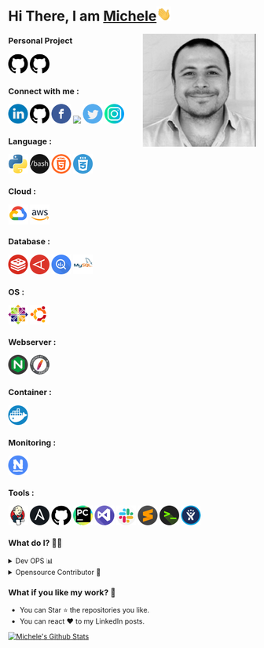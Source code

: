 
<h1>Hi There, I am <a href="#">Michele</a><img src="https://raw.githubusercontent.com/ABSphreak/ABSphreak/master/gifs/Hi.gif" width="30px"></h1>
<img align='right' src="https://github.com/micheleberardi/micheleberardi/blob/master/logos/18176544.png" width="230" />

<h3>Personal Project</h3>
<a href="https://ipmike.com"><img src="https://github.com/micheleberardi/micheleberardi/blob/master/logos/github-logo.png" width="40" /></a>
<a href="https://cryptomike.io"><img src="https://github.com/micheleberardi/micheleberardi/blob/master/logos/github-logo.png" width="40" /></a>

<h3>Connect with me : </h3> 

<a href="https://www.linkedin.com/in/micheleberardi"><img src="https://github.com/micheleberardi/micheleberardi/blob/master/logos/linkedin.png" width="40" /></a>
<a href="https://github.com/micheleberardi"><img src="https://github.com/micheleberardi/micheleberardi/blob/master/logos/github-logo.png" width="40" /></a>
<a href="#"><img src="https://github.com/micheleberardi/micheleberardi/blob/master/logos/facebook.png" width="40" /></a>
<a href="mailto:michele@berardi.nyc"><img src="https://github.com/ashutosh1919/ashutosh1919/blob/master/logos/google-plus.png" width="40" /></a>
<a href="https://twitter.com/bethisnyc"><img src="https://github.com/micheleberardi/micheleberardi/blob/master/logos/twitter.png" width="40" /></a>
<a href="#"><img src="https://github.com/micheleberardi/micheleberardi/blob/master/logos/instagram.png" width="40" title="Instagram"/></a>

<h3>Language : </h3> 

<a href="#"><img src="https://github.com/micheleberardi/micheleberardi/blob/master/logos/python.png" width="40" title="Python" /></a>
<a href="#"><img src="https://github.com/micheleberardi/micheleberardi/blob/master/logos/binbash.png" width="40" title="Bash"/></a>
<a href="#"><img src="https://github.com/micheleberardi/micheleberardi/blob/master/logos/html.png" width="40" title="HTML 5"/></a>
<a href="#"><img src="https://github.com/micheleberardi/micheleberardi/blob/master/logos/CSS.png" width="40" title="CSS 3"/></a>

<h3>Cloud : </h3> 
<a href="#"><img src="https://github.com/micheleberardi/micheleberardi/blob/master/logos/cloud.png" width="40" title="Google Cloud" /></a>
<a href="#"><img src="https://github.com/micheleberardi/micheleberardi/blob/master/logos/aws.png" width="40" title="AWS" /></a>

<h3>Database : </h3> 
<a href="#"><img src="https://github.com/micheleberardi/micheleberardi/blob/master/logos/redis.png" width="40" title="Redis" /></a>
<a href="#"><img src="https://github.com/micheleberardi/micheleberardi/blob/master/logos/aerospike.png" width="40" title="Aerospike" /></a>
<a href="#"><img src="https://github.com/micheleberardi/micheleberardi/blob/master/logos/bquery.png" width="40" title="Big Query" /></a>
<a href="#"><img src="https://github.com/micheleberardi/micheleberardi/blob/master/logos/MYSQL.png" width="40" title="Mysql" /></a>

<h3>OS : </h3> 
<a href="#"><img src="https://github.com/micheleberardi/micheleberardi/blob/master/logos/centos.png" width="40" title="Centos" /></a>
<a href="#"><img src="https://github.com/micheleberardi/micheleberardi/blob/master/logos/ubuntu.png" width="40" title="Ubuntu" /></a>

<h3>Webserver : </h3> 
<a href="#"><img src="https://github.com/micheleberardi/micheleberardi/blob/master/logos/nginx.png" width="40" title="Nginx" /></a>
<a href="#"><img src="https://github.com/micheleberardi/micheleberardi/blob/master/logos/apache.png" width="40" title="apache" /></a>

<h3>Container : </h3> 
<a href="#"><img src="https://github.com/micheleberardi/micheleberardi/blob/master/logos/docker.png" width="40" title="Docker" /></a>

<h3>Monitoring : </h3>
<a href="#"><img src="https://github.com/micheleberardi/micheleberardi/blob/master/logos/nagios.png" width="40" title="Nagios"/></a>


<h3>Tools : </h3>
<a href="#"><img src="https://github.com/micheleberardi/micheleberardi/blob/master/logos/jenkins.png" width="40" title="Jenkins"/></a>
<a href="#"><img src="https://github.com/micheleberardi/micheleberardi/blob/master/logos/ansible.png" width="40" title="Ansible"/></a>
<a href="#"><img src="https://github.com/micheleberardi/micheleberardi/blob/master/logos/github-logo.png" width="40" title="GitHub"/></a>
<a href="#"><img src="https://github.com/micheleberardi/micheleberardi/blob/master/logos/pcharm.png" width="40" title="PyCharm" /></a>
<a href="#"><img src="https://github.com/micheleberardi/micheleberardi/blob/master/logos/visual.png" width="40" title="Visual" /></a>
<a href="#"><img src="https://github.com/micheleberardi/micheleberardi/blob/master/logos/slack.png" width="40" title="Slack" /></a>
<a href="#"><img src="https://github.com/micheleberardi/micheleberardi/blob/master/logos/SUBLIME.png" width="40" title="Sublime Text" /></a>
<a href="#"><img src="https://github.com/micheleberardi/micheleberardi/blob/master/logos/TERM.png" width="40" title="Iterm" /></a>
<a href="#"><img src="https://github.com/micheleberardi/micheleberardi/blob/master/logos/jira.png" width="40" title="Jira" /></a>


<h3>What do I? 👨‍💻</h3>
<details>
<summary>Dev OPS 📊</summary>
<ul>
  <li>Accomplished System Engineer with over ten years of experience leading international technology projects and teams. Strong technical background in cloud and Linux technologies designing AdTech and mobile content solutions built to high performance standards. Experience managing budgets and distributed cross-functional technical teams. Personal: Avid reader of technical blogs, advocate of open source, ultrarunner/marathoner, and certified boxing trainer, and contributor CNCF Foundation and kubernetes community

Linux, Amazon AWS, Google Cloud, Akamai, Maxcdn, Nginx, Apache, Cacti, Nagios, Redis,MySQL, Jira, Confluence, Slack, Python, Ansible, Amazon EKS, Amazon RDS, Amazon Elastic Cache, Google BigQuery , DataStudio, metabase </li>
  <li>Many more on and out of Github...</li>
</ul>
</details>


<details>
<summary>Opensource Contributor 📝</summary>
  <ul>
    <li> CNCF Foundation and kubernetes community</li>
    <li>You can also scroll down and get the information on my <a href="https://github.com/micheleberardi">github profile</a>.</li>
  </ul>
</details>

<h3>What if you like my work? 🤩</h3>
<ul>
  
  <li>You can Star ⭐ the repositories you like.</li>
  <li>You can react ❤️ to my LinkedIn posts.</li>
</ul>

[![Michele's Github Stats](https://github-readme-stats.vercel.app/api?username=micheleberardi&show_icons=true&count_private=true)](https://github.com/micheleberardi/github-readme-stats)
